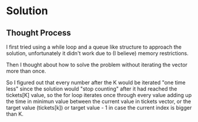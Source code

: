 # Solution

## Thought Process

I first tried using a while loop and a queue like structure to approach the solution, unfortunately it didn't work due to (I believe) memory restrictions.

Then I thought about how to solve the problem without iterating the vector more than once.

So I figured out that every number after the K would be iterated "one time less" since the solution would "stop counting" after it had reached the tickets[K] value, so the for loop iterates once through every value adding up the time in minimun value between the current value in tickets vector, or the target value (tickets[k]) or target value - 1 in case the current index is bigger than K.

